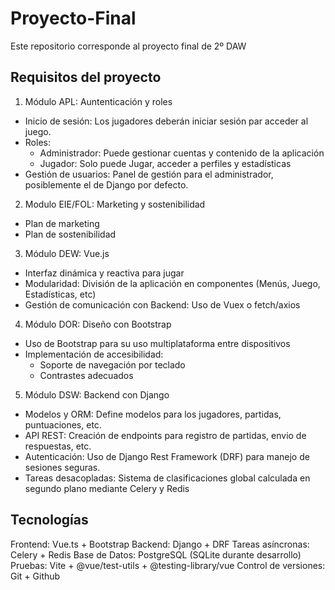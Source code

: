 # Proyecto-Final
Este repositorio corresponde al proyecto final de 2º DAW

## Requisitos del proyecto
1. Módulo APL: Auntenticación y roles
- Inicio de sesión: Los jugadores deberán iniciar sesión par acceder al juego.
- Roles:
    - Administrador: Puede gestionar cuentas y contenido de la aplicación
    - Jugador: Solo puede Jugar, acceder a perfiles y estadísticas
- Gestión de usuarios: Panel de gestión para el administrador, posiblemente el de Django por defecto.

2. Modulo EIE/FOL: Marketing y sostenibilidad
- Plan de marketing
- Plan de sostenibilidad

3. Módulo DEW: Vue.js
- Interfaz dinámica y reactiva para jugar
- Modularidad: División de la aplicación en componentes (Menús, Juego, Estadísticas, etc)
- Gestión de comunicación con Backend: Uso de Vuex o fetch/axios

4. Módulo DOR: Diseño con Bootstrap
- Uso de Bootstrap para su uso multiplataforma entre dispositivos
- Implementación de accesibilidad:
    - Soporte de navegación por teclado
    - Contrastes adecuados

5. Módulo DSW: Backend con Django
- Modelos y ORM: Define modelos para los jugadores, partidas, puntuaciones, etc.
- API REST: Creación de endpoints para registro de partidas, envio de respuestas, etc.
- Autenticación: Uso de Django Rest Framework (DRF) para manejo de sesiones seguras.
- Tareas desacopladas: Sistema de clasificaciones global calculada en segundo plano mediante Celery y Redis

## Tecnologías

Frontend: Vue.ts + Bootstrap
Backend: Django + DRF
Tareas asíncronas: Celery + Redis
Base de Datos: PostgreSQL (SQLite durante desarrollo)
Pruebas: Vite + @vue/test-utils + @testing-library/vue
Control de versiones: Git + Github
